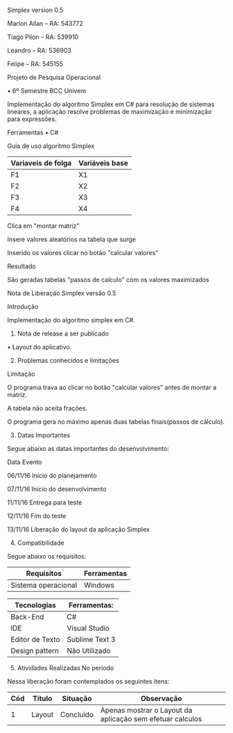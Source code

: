 Simplex
version 0.5

Marlon Allan – RA: 543772

Tiago Pilon – RA: 539910

Leandro – RA: 536903

Felipe – RA: 545155

Projeto de Pesquisa Operacional

•	6º Semestre BCC Univem

Implementação do algoritmo Simplex em C# para resolução de sistemas lineares, a aplicação resolve problemas de maximização 
e minimização para expressões.

Ferramentas
•	C#

Guia de uso algoritmo Simplex

Variaveis de folga|Variáveis base
------------- | -------------
F1  | X1
F2 | X2
F3  | X3
F4 | X4

Clica em "montar matriz"

Insere valores aleatórios na tabela que surge

Inserido os valores clicar no botão "calcular valores"

 Resultado
 
 São geradas tabelas "passos de calculo" com os valores maximizados

Nota de Liberação Simplex versão 0.5

Introdução

Implementação do algoritmo simplex em C#.

1. Nota de release a ser publicado

•	Layout do aplicativo.

2. Problemas conhecidos e limitações

Limitação

O programa trava ao clicar no botão "calcular valores" antes de montar a matriz.

A tabela não aceita frações.

O programa gera no máximo apenas duas tabelas finais(passos de cálculo).

3. Datas Importantes

Segue abaixo as datas importantes do desenvolvimento:

Data	Evento

06/11/16	Início do planejamento

07/11/16	Início do desenvolvimento

11/11/16	Entrega para teste

12/11/16	Fim do teste

13/11/16	Liberação do layout da aplicação Simplex

4. Compatibilidade

Segue abaixo os requisitos:

Requisitos |Ferramentas
------------- | -------------
Sistema operacional | Windows

Tecnologias|Ferramentas:
------------- | ------------- 
Back-End	|C#
IDE	| Visual Studio
Editor de Texto	| Sublime Text 3
Design pattern	| Não Utilizado

5. Atividades Realizadas No período

Nessa liberação foram contemplados os seguintes itens:

Cód|Título|Situação|Observação|
---|------|--------|---------|
1  | Layout|Concluido|Apenas mostrar o Layout da aplicação sem efetuar calculos|
